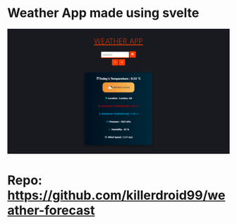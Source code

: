 # Weather App made using svelte

<img src="./preview.png" alt="Preview Screenshot of weather-forecast-ppvh2i5fy-killerdroid99.vercel.app" href="https://weather-forecast-ppvh2i5fy-killerdroid99.vercel.app/">

# Repo: https://github.com/killerdroid99/weather-forecast